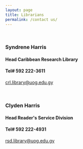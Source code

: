 ```yaml
---
layout: page
title: Librarians
permalink: /contact us/
--- 
```


<br>  

###  **Syndrene Harris**                                        
#### Head Caribbean Research Library                              
#### Tel# 592 222-3611                                               
[crl.library@uog.edu.gy](crl.library@uog.edu.gy)           

<br> 

### **Clyden Harris**
#### Head Reader's Service Division  
#### Tel# 592 222-4931
[ rsd.library@uog.edu.gy](rsd.library@uog.edu.gy)

